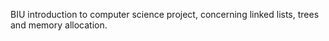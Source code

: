 BIU introduction to computer science project, concerning linked lists, trees and memory allocation.

